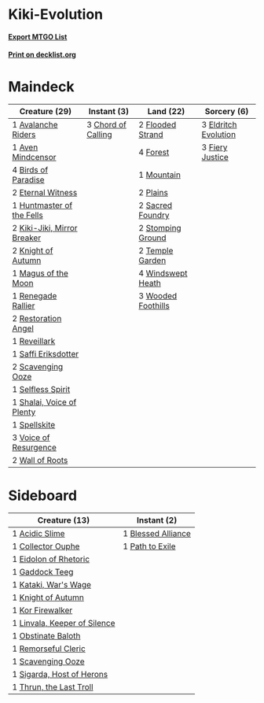 # Kiki-Evolution

#### [Export MTGO List](../collection/Kiki-Evolution/Kiki-Evolution.txt)
#### [Print on decklist.org](http://decklist.org/?deckmain=1%09Avalanche%20Riders%0A1%09Aven%20Mindcensor%0A4%09Birds%20of%20Paradise%0A3%09Chord%20of%20Calling%0A3%09Eldritch%20Evolution%0A2%09Eternal%20Witness%0A3%09Fiery%20Justice%0A2%09Flooded%20Strand%0A4%09Forest%0A1%09Huntmaster%20of%20the%20Fells%0A2%09Kiki-Jiki,%20Mirror%20Breaker%0A2%09Knight%20of%20Autumn%0A1%09Magus%20of%20the%20Moon%0A1%09Mountain%0A2%09Plains%0A1%09Renegade%20Rallier%0A2%09Restoration%20Angel%0A1%09Reveillark%0A2%09Sacred%20Foundry%0A1%09Saffi%20Eriksdotter%0A2%09Scavenging%20Ooze%0A1%09Selfless%20Spirit%0A1%09Shalai,%20Voice%20of%20Plenty%0A1%09Spellskite%0A2%09Stomping%20Ground%0A2%09Temple%20Garden%0A3%09Voice%20of%20Resurgence%0A2%09Wall%20of%20Roots%0A4%09Windswept%20Heath%0A3%09Wooded%20Foothills&deckside=1%09Acidic%20Slime%0A1%09Blessed%20Alliance%0A1%09Collector%20Ouphe%0A1%09Eidolon%20of%20Rhetoric%0A1%09Gaddock%20Teeg%0A1%09Kataki,%20War's%20Wage%0A1%09Knight%20of%20Autumn%0A1%09Kor%20Firewalker%0A1%09Linvala,%20Keeper%20of%20Silence%0A1%09Obstinate%20Baloth%0A1%09Path%20to%20Exile%0A1%09Remorseful%20Cleric%0A1%09Scavenging%20Ooze%0A1%09Sigarda,%20Host%20of%20Herons%0A1%09Thrun,%20the%20Last%20Troll)
# Maindeck

|                                            Creature (29)                                            |                                         Instant (3)                                         |                                          Land (22)                                          |                                          Sorcery (6)                                          |
|-----------------------------------------------------------------------------------------------------|---------------------------------------------------------------------------------------------|---------------------------------------------------------------------------------------------|-----------------------------------------------------------------------------------------------|
|1 [Avalanche Riders](http://gatherer.wizards.com/Pages/Card/Details.aspx?multiverseid=108835)        |3 [Chord of Calling](http://gatherer.wizards.com/Pages/Card/Details.aspx?multiverseid=383209)|2 [Flooded Strand](http://gatherer.wizards.com/Pages/Card/Details.aspx?multiverseid=405098)  |3 [Eldritch Evolution](http://gatherer.wizards.com/Pages/Card/Details.aspx?multiverseid=414456)|
|1 [Aven Mindcensor](http://gatherer.wizards.com/Pages/Card/Details.aspx?multiverseid=426707)         |                                                                                             |4 [Forest](http://gatherer.wizards.com/Pages/Card/Details.aspx?multiverseid=439860)          |3 [Fiery Justice](http://gatherer.wizards.com/Pages/Card/Details.aspx?multiverseid=376332)     |
|4 [Birds of Paradise](http://gatherer.wizards.com/Pages/Card/Details.aspx?multiverseid=129906)       |                                                                                             |1 [Mountain](http://gatherer.wizards.com/Pages/Card/Details.aspx?multiverseid=439859)        |                                                                                               |
|2 [Eternal Witness](http://gatherer.wizards.com/Pages/Card/Details.aspx?multiverseid=51628)          |                                                                                             |2 [Plains](http://gatherer.wizards.com/Pages/Card/Details.aspx?multiverseid=439856)          |                                                                                               |
|1 [Huntmaster of the Fells](http://gatherer.wizards.com/Pages/Card/Details.aspx?multiverseid=262875) |                                                                                             |2 [Sacred Foundry](http://gatherer.wizards.com/Pages/Card/Details.aspx?multiverseid=405106)  |                                                                                               |
|2 [Kiki-Jiki, Mirror Breaker](http://gatherer.wizards.com/Pages/Card/Details.aspx?multiverseid=50321)|                                                                                             |2 [Stomping Ground](http://gatherer.wizards.com/Pages/Card/Details.aspx?multiverseid=405110) |                                                                                               |
|2 [Knight of Autumn](http://gatherer.wizards.com/Pages/Card/Details.aspx?multiverseid=452933)        |                                                                                             |2 [Temple Garden](http://gatherer.wizards.com/Pages/Card/Details.aspx?multiverseid=405112)   |                                                                                               |
|1 [Magus of the Moon](http://gatherer.wizards.com/Pages/Card/Details.aspx?multiverseid=136152)       |                                                                                             |4 [Windswept Heath](http://gatherer.wizards.com/Pages/Card/Details.aspx?multiverseid=405115) |                                                                                               |
|1 [Renegade Rallier](http://gatherer.wizards.com/Pages/Card/Details.aspx?multiverseid=423800)        |                                                                                             |3 [Wooded Foothills](http://gatherer.wizards.com/Pages/Card/Details.aspx?multiverseid=405116)|                                                                                               |
|2 [Restoration Angel](http://gatherer.wizards.com/Pages/Card/Details.aspx?multiverseid=240096)       |                                                                                             |                                                                                             |                                                                                               |
|1 [Reveillark](http://gatherer.wizards.com/Pages/Card/Details.aspx?multiverseid=420691)              |                                                                                             |                                                                                             |                                                                                               |
|1 [Saffi Eriksdotter](http://gatherer.wizards.com/Pages/Card/Details.aspx?multiverseid=113540)       |                                                                                             |                                                                                             |                                                                                               |
|2 [Scavenging Ooze](http://gatherer.wizards.com/Pages/Card/Details.aspx?multiverseid=420783)         |                                                                                             |                                                                                             |                                                                                               |
|1 [Selfless Spirit](http://gatherer.wizards.com/Pages/Card/Details.aspx?multiverseid=414332)         |                                                                                             |                                                                                             |                                                                                               |
|1 [Shalai, Voice of Plenty](http://gatherer.wizards.com/Pages/Card/Details.aspx?multiverseid=442923) |                                                                                             |                                                                                             |                                                                                               |
|1 [Spellskite](http://gatherer.wizards.com/Pages/Card/Details.aspx?multiverseid=397743)              |                                                                                             |                                                                                             |                                                                                               |
|3 [Voice of Resurgence](http://gatherer.wizards.com/Pages/Card/Details.aspx?multiverseid=368951)     |                                                                                             |                                                                                             |                                                                                               |
|2 [Wall of Roots](http://gatherer.wizards.com/Pages/Card/Details.aspx?multiverseid=220566)           |                                                                                             |                                                                                             |                                                                                               |


# Sideboard

|                                             Creature (13)                                             |                                         Instant (2)                                         |
|-------------------------------------------------------------------------------------------------------|---------------------------------------------------------------------------------------------|
|1 [Acidic Slime](http://gatherer.wizards.com/Pages/Card/Details.aspx?multiverseid=376237)              |1 [Blessed Alliance](http://gatherer.wizards.com/Pages/Card/Details.aspx?multiverseid=414302)|
|1 [Collector Ouphe](http://gatherer.wizards.com/Pages/Card/Details.aspx?multiverseid=464107)           |1 [Path to Exile](http://gatherer.wizards.com/Pages/Card/Details.aspx?multiverseid=220511)   |
|1 [Eidolon of Rhetoric](http://gatherer.wizards.com/Pages/Card/Details.aspx?multiverseid=380409)       |                                                                                             |
|1 [Gaddock Teeg](http://gatherer.wizards.com/Pages/Card/Details.aspx?multiverseid=140188)              |                                                                                             |
|1 [Kataki, War's Wage](http://gatherer.wizards.com/Pages/Card/Details.aspx?multiverseid=382190)        |                                                                                             |
|1 [Knight of Autumn](http://gatherer.wizards.com/Pages/Card/Details.aspx?multiverseid=452933)          |                                                                                             |
|1 [Kor Firewalker](http://gatherer.wizards.com/Pages/Card/Details.aspx?multiverseid=442010)            |                                                                                             |
|1 [Linvala, Keeper of Silence](http://gatherer.wizards.com/Pages/Card/Details.aspx?multiverseid=425838)|                                                                                             |
|1 [Obstinate Baloth](http://gatherer.wizards.com/Pages/Card/Details.aspx?multiverseid=438745)          |                                                                                             |
|1 [Remorseful Cleric](http://gatherer.wizards.com/Pages/Card/Details.aspx?multiverseid=447169)         |                                                                                             |
|1 [Scavenging Ooze](http://gatherer.wizards.com/Pages/Card/Details.aspx?multiverseid=420783)           |                                                                                             |
|1 [Sigarda, Host of Herons](http://gatherer.wizards.com/Pages/Card/Details.aspx?multiverseid=240033)   |                                                                                             |
|1 [Thrun, the Last Troll](http://gatherer.wizards.com/Pages/Card/Details.aspx?multiverseid=214050)     |                                                                                             |

